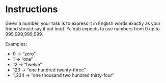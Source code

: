 # Instructions

Given a number, your task is to express it in English words exactly as your friend should say it out loud.
Yaʻqūb expects to use numbers from 0 up to 999,999,999,999.

Examples:
- 0 → “zero”
- 1 → “one”
- 12 → “twelve”
- 123 → “one hundred twenty-three”
- 1,234 → “one thousand two hundred thirty-four”

